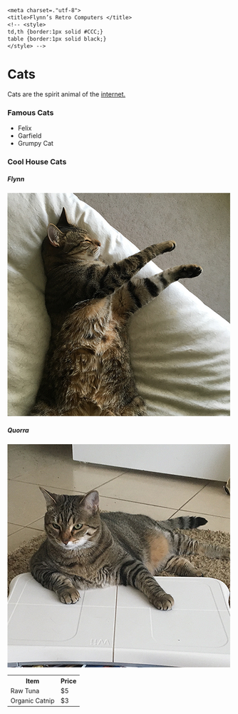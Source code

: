 <!DOCTYPEhtml>

<html>

<head>

	<meta charset=."utf-8">
	<title>Flynn’s Retro Computers </title>
	<!-- <style>
	td,th {border:1px solid #CCC;}
	table {border:1px solid black;}
	</style> -->

</head>

<body>

<h1>Cats</h1>

<p>Cats are the spirit animal of the <a href="http://www.w3.org">internet.</a></p>

<h3>Famous Cats </h3>
<ul>
	<li>Felix</li>
	<li>Garfield</li>
	<li>Grumpy Cat</li>
</ul>

<h3>Cool House Cats </h3>

<h5>Flynn</h5>
<img src="flynn.jpg" alt="Flynn">

<h5>Quorra</h5>
<img src="quorra.jpg" alt="Quorra">


<table>
<tr>
	<th>Item</th>
	<th>Price</th>
</tr>
<tr>
	<td>Raw Tuna</td>
	<td>$5</td>
</tr>
<tr>
	<td>Organic Catnip</td>
	<td>$3</td>
</tr>
</table>


</body>
</html>
